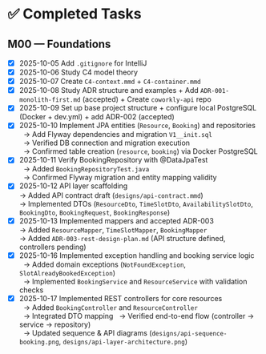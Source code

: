 #  ✅ Completed Tasks

## M00 — Foundations
- [x] 2025-10-05 Add `.gitignore` for IntelliJ
- [x] 2025-10-06 Study C4 model theory
- [x] 2025-10-07 Create `C4-context.mmd` + `C4-container.mmd`
- [x] 2025-10-08 Study ADR structure and examples + Add `ADR-001-monolith-first.md` (accepted) + Create `coworkly-api` repo
- [x] 2025-10-09 Set up base project structure + configure local PostgreSQL (Docker + dev.yml) + add ADR-002 (accepted)
- [x] 2025-10-10 Implement JPA entities (`Resource`, `Booking`) and repositories  
  &nbsp;&nbsp;→ Add Flyway dependencies and migration `V1__init.sql`  
  &nbsp;&nbsp;→ Verified DB connection and migration execution  
  &nbsp;&nbsp;→ Confirmed table creation (`resource`, `booking`) via Docker PostgreSQL
- [x] 2025-10-11 Verify BookingRepository with @DataJpaTest  
  &nbsp;&nbsp;→ Added `BookingRepositoryTest.java`  
  &nbsp;&nbsp;→ Confirmed Flyway migration and entity mapping validity
- [x] 2025-10-12 API layer scaffolding  
  → Added API contract draft (`designs/api-contract.mmd`)  
  → Implemented DTOs (`ResourceDto`, `TimeSlotDto`, `AvailabilitySlotDto`, `BookingDto`, `BookingRequest`, `BookingResponse`)  
- [x] 2025-10-13 Implemented mappers and accepted ADR-003  
  → Added `ResourceMapper`, `TimeSlotMapper`, `BookingMapper`  
  → Added `ADR-003-rest-design-plan.md` (API structure defined, controllers pending)
- [x] 2025-10-16 Implemented exception handling and booking service logic  
  &nbsp;&nbsp;→ Added domain exceptions (`NotFoundException`, `SlotAlreadyBookedException`)  
  &nbsp;&nbsp;→ Implemented `BookingService` and `ResourceService` with validation checks
- [x] 2025-10-17 Implemented REST controllers for core resources  
  &nbsp;&nbsp;→ Added `BookingController` and `ResourceController`  
  &nbsp;&nbsp;→ Integrated DTO mapping 
  &nbsp;&nbsp;→ Verified end-to-end flow (controller → service → repository)  
  &nbsp;&nbsp;→ Updated sequence & API diagrams (`designs/api-sequence-booking.png`, `designs/api-layer-architecture.png`)